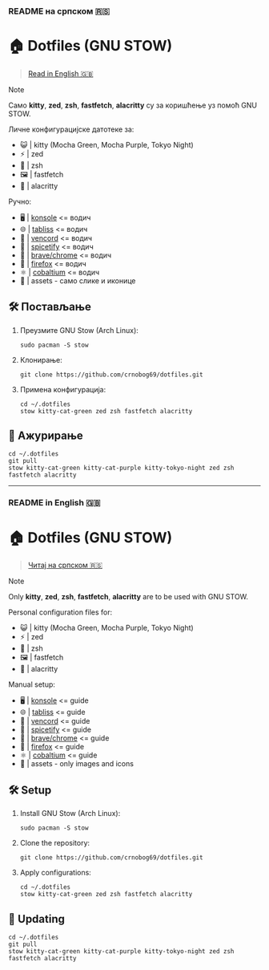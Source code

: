 ### README на српском 🇷🇸

# 🏠 Dotfiles (GNU STOW)

> [Read in English 🇬🇧](#readme-in-english-)

> [!NOTE]
> Само **kitty**, **zed**, **zsh**, **fastfetch**, **alacritty** су за коришћење уз помоћ GNU STOW.

Личне конфигурацијске датотеке за:
- 😺 | kitty (Mocha Green, Mocha Purple, Tokyo Night)
- ⚡ | zed
- 🐚 | zsh
- 🖼️ | fastfetch
- 🌴 | alacritty

Ручно:
- 🖥️ | [konsole](konsole/README.md) <= водич
- 🌐 | [tabliss](tabliss/README.md) <= водич
- 💬 | [vencord](vencord/README.md) <= водич
- 🎵 | [spicetify](spicetify/README.md) <= водич
- 🦁 | [brave/chrome](brave/README.md) <= водич
- 🦊 | [firefox](firefox/README.md) <= водич
- ⚛️ | [cobaltium](https://github.com/crnobog69/cobaltium) <= водич
- 🧰 | assets - само слике и иконице

## 🛠️ Постављање

1. Преузмите GNU Stow (Arch Linux):
   ```
   sudo pacman -S stow
   ```

2. Клонирање:
   ```
   git clone https://github.com/crnobog69/dotfiles.git
   ```

3. Примена конфигурација:
   ```
   cd ~/.dotfiles
   stow kitty-cat-green zed zsh fastfetch alacritty
   ```

## 🔄 Ажурирање

```
cd ~/.dotfiles
git pull
stow kitty-cat-green kitty-cat-purple kitty-tokyo-night zed zsh fastfetch alacritty
```

---

### README in English 🇬🇧

# 🏠 Dotfiles (GNU STOW)

> [Читај на српском 🇷🇸](#readme-на-српском-)

> [!NOTE]
> Only **kitty**, **zed**, **zsh**, **fastfetch**, **alacritty** are to be used with GNU STOW.

Personal configuration files for:
- 😺 | kitty (Mocha Green, Mocha Purple, Tokyo Night)
- ⚡ | zed
- 🐚 | zsh
- 🖼️ | fastfetch
- 🌴 | alacritty

Manual setup:
- 🖥️ | [konsole](konsole/README.md) <= guide
- 🌐 | [tabliss](tabliss/README.md) <= guide
- 💬 | [vencord](vencord/README.md) <= guide
- 🎵 | [spicetify](spicetify/README.md) <= guide
- 🦁 | [brave/chrome](brave/README.md) <= guide
- 🦊 | [firefox](firefox/README.md) <= guide
- ⚛️ | [cobaltium](https://github.com/crnobog69/cobaltium) <= guide
- 🧰 | assets - only images and icons

## 🛠️ Setup

1. Install GNU Stow (Arch Linux):
   ```
   sudo pacman -S stow
   ```

2. Clone the repository:
   ```
   git clone https://github.com/crnobog69/dotfiles.git
   ```

3. Apply configurations:
   ```
   cd ~/.dotfiles
   stow kitty-cat-green zed zsh fastfetch alacritty
   ```

## 🔄 Updating

```
cd ~/.dotfiles
git pull
stow kitty-cat-green kitty-cat-purple kitty-tokyo-night zed zsh fastfetch alacritty
```
